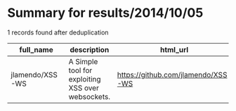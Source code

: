
# Summary for results/2014/10/05
    
1 records found after deduplication

| full_name | description | html_url | matched_list | matched_count | pushed_at | size | stargazers_count | language | forks_count |
|-----------------|---------------------------------------------------|------------------------------------|----------------|-----------------|---------------------------|--------|--------------------|------------|---------------|
| jlamendo/XSS-WS | A Simple tool for exploiting XSS over websockets. | https://github.com/jlamendo/XSS-WS | ['exploit'] | 1 | 2014-10-05 00:59:39+00:00 | 0 | 0 | nan | 0 |
